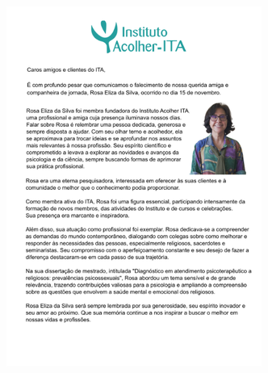 <div class="z-depth-3" style="width: fit-content; margin: 0 auto">

  ![Rosa](/img/Rosa_02.png)

</div>
